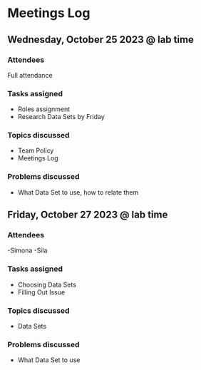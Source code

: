 # Meetings Log

## Wednesday, October 25 2023 @ lab time

### Attendees
Full attendance

### Tasks assigned

- Roles assignment
- Research Data Sets by Friday

### Topics discussed

- Team Policy
- Meetings Log

### Problems discussed

- What Data Set to use, how to relate them



## Friday, October 27 2023 @ lab time

### Attendees
-Simona
-Sila

### Tasks assigned

- Choosing Data Sets
- Filling Out Issue

### Topics discussed

- Data Sets

### Problems discussed

- What Data Set to use
